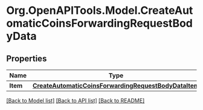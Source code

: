 # Org.OpenAPITools.Model.CreateAutomaticCoinsForwardingRequestBodyData

## Properties

Name | Type | Description | Notes
------------ | ------------- | ------------- | -------------
**Item** | [**CreateAutomaticCoinsForwardingRequestBodyDataItem**](CreateAutomaticCoinsForwardingRequestBodyDataItem.md) |  | 

[[Back to Model list]](../README.md#documentation-for-models) [[Back to API list]](../README.md#documentation-for-api-endpoints) [[Back to README]](../README.md)

